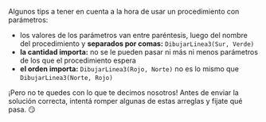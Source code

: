 Algunos tips a tener en cuenta a la hora de usar un procedimiento con parámetros:

- los valores de los parámetros van entre paréntesis, luego del nombre del procedimiento y **separados por comas:** `DibujarLinea3(Sur, Verde)`
- **la cantidad importa:** no se le pueden pasar ni más ni menos parámetros de los que el procedimiento espera
- **el orden importa:** `DibujarLinea3(Rojo, Norte)` no es lo mismo que `DibujarLinea3(Norte, Rojo)`

¡Pero no te quedes con lo que te decimos nosotros! Antes de enviar la solución correcta, intentá romper algunas de estas arreglas y fijate qué pasa. :smirk: